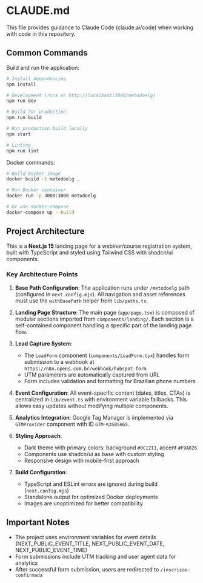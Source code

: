 # CLAUDE.md

This file provides guidance to Claude Code (claude.ai/code) when working with code in this repository.

## Common Commands

Build and run the application:
```bash
# Install dependencies
npm install

# Development (runs on http://localhost:3000/metodoelg)
npm run dev

# Build for production
npm run build

# Run production build locally
npm start

# Linting
npm run lint
```

Docker commands:
```bash
# Build Docker image
docker build -t metodoelg .

# Run Docker container
docker run -p 3000:3000 metodoelg

# Or use docker-compose
docker-compose up --build
```

## Project Architecture

This is a **Next.js 15** landing page for a webinar/course registration system, built with TypeScript and styled using Tailwind CSS with shadcn/ui components.

### Key Architecture Points

1. **Base Path Configuration**: The application runs under `/metodoelg` path (configured in `next.config.mjs`). All navigation and asset references must use the `withBasePath` helper from `lib/paths.ts`.

2. **Landing Page Structure**: The main page (`app/page.tsx`) is composed of modular sections imported from `components/landing/`. Each section is a self-contained component handling a specific part of the landing page flow.

3. **Lead Capture System**:
   - The `LeadForm` component (`components/LeadForm.tsx`) handles form submission to a webhook at `https://n8n.opens.com.br/webhook/hubspot-form`
   - UTM parameters are automatically captured from URL
   - Form includes validation and formatting for Brazilian phone numbers

4. **Event Configuration**: All event-specific content (dates, titles, CTAs) is centralized in `lib/event.ts` with environment variable fallbacks. This allows easy updates without modifying multiple components.

5. **Analytics Integration**: Google Tag Manager is implemented via `GTMProvider` component with ID `GTM-K3SBSHG5`.

6. **Styling Approach**:
   - Dark theme with primary colors: background `#0C1211`, accent `#F9A826`
   - Components use shadcn/ui as base with custom styling
   - Responsive design with mobile-first approach

7. **Build Configuration**:
   - TypeScript and ESLint errors are ignored during build (`next.config.mjs`)
   - Standalone output for optimized Docker deployments
   - Images are unoptimized for better compatibility

## Important Notes

- The project uses environment variables for event details (NEXT_PUBLIC_EVENT_TITLE, NEXT_PUBLIC_EVENT_DATE, NEXT_PUBLIC_EVENT_TIME)
- Form submissions include UTM tracking and user agent data for analytics
- After successful form submission, users are redirected to `/inscricao-confirmada`